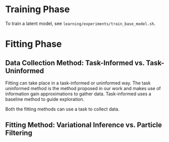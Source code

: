 # Training Phase

To train a latent model, see `learning/experiments/train_base_model.sh`.

# Fitting Phase

## Data Collection Method: Task-Informed vs. Task-Uninformed

Fitting can take place in a task-informed or uninformed way. The task uninformed method is the method proposed in our work and makes use of information gain approximations to gather data. Task-informed uses a baseline method to guide exploration.

Both the fitting methods can use a task to collect data.

## Fitting Method: Variational Inference vs. Particle Filtering